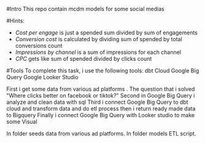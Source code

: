 #Intro
This repo contain mcdm models for some social medias

#Hints:
- *Cost per engage* is just a spended sum divided by sum of engagements
- *Conversion cost* is calculated by dividing sum of spended by total conversions count
- *Impressions by channel* is a sum of impressions for each channel
- *CPC* gets like sum of spended divided by clicks count

#Tools
To complete this task, i use the following tools:
dbt Cloud
Google Big Query
Google Looker Studio

First i get some data from various ad platforms .
The question that i solved "Where clicks better on facebook or tiktok?"
Second in Google Big Query i analyze and clean data with sql 
Third i connect Google Big Query to dbt cloud and transform data and do etl process then i return ready made data to Bigquery
Finally i connect Google Big Query with Looker studio to make some Visual 

In folder seeds data from various ad platforms. 
In folder models ETL script. 
